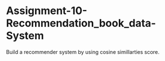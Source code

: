 # Assignment-10-Recommendation_book_data-System
Build a recommender system by using cosine simillarties score.
